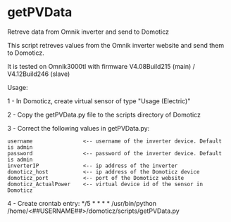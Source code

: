 # getPVData
Retreve data from Omnik inverter and send to Domoticz

This script retreves values from the Omnik inverter website and send them to Domoticz. 

It is tested on Omnik3000tl with firmware V4.08Build215 (main) / V4.12Build246 (slave)



Usage:

1 - In Domoticz, create virtual sensor of type "Usage (Electric)"

2 - Copy the getPVData.py file to the scripts directory of Domoticz

3 - Correct the following values in getPVData.py:
    
    username                <-- username of the inverter device. Default is admin
    password                <-- password of the inverter device. Default is admin
    inverterIP              <-- ip address of the inverter
    domoticz_host           <-- ip address of the Domoticz device
    domoticz_port           <-- port of the Domoticz website
    domoticz_ActualPower    <-- virtual device id of the sensor in Domoticz

4 - Create crontab entry:
    */5 * * * * /usr/bin/python /home/<##USERNAME##>/domoticz/scripts/getPVData.py
